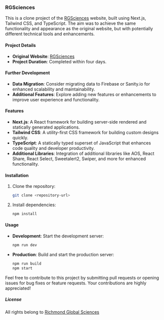 ### RGSciences

This is a clone project of the [RGSciences](https://esg.rgsciences.com/) website, built using Next.js, Tailwind CSS, and TypeScript. The aim was to achieve the same functionality and appearance as the original website, but with potentially different technical tools and enhancements.

#### Project Details

- **Original Website**: [RGSciences](https://esg.rgsciences.com/)
- **Project Duration**: Completed within four days.

#### Further Development

- **Data Migration**: Consider migrating data to Firebase or Sanity.io for enhanced scalability and maintainability.
- **Additional Features**: Explore adding new features or enhancements to improve user experience and functionality.

#### Features

- **Next.js**: A React framework for building server-side rendered and statically generated applications.
- **Tailwind CSS**: A utility-first CSS framework for building custom designs quickly.
- **TypeScript**: A statically typed superset of JavaScript that enhances code quality and developer productivity.
- **Additional Libraries**: Integration of additional libraries like AOS, React Share, React Select, Sweetalert2, Swiper, and more for enhanced functionality.

#### Installation

1. Clone the repository:

   ```bash
   git clone <repository-url>
   ```

2. Install dependencies:

   ```bash
   npm install
   ```

#### Usage

- **Development**: Start the development server:

  ```bash
  npm run dev
  ```

- **Production**: Build and start the production server:

  ```bash
  npm run build
  npm start
  ```

Feel free to contribute to this project by submitting pull requests or opening issues for bug fixes or feature requests. Your contributions are highly appreciated!

##### License

All rights belong to [Richmond Global Sciences](https://esg.rgsciences.com/)
